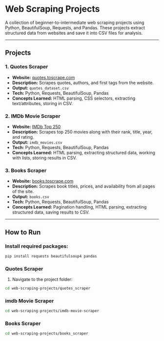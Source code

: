 # Web Scraping Projects

A collection of beginner-to-intermediate web scraping projects using Python, BeautifulSoup, Requests, and Pandas. These projects extract structured data from websites and save it into CSV files for analysis.

---

## Projects

### 1. Quotes Scraper
- **Website:** [quotes.toscrape.com](http://quotes.toscrape.com/)
- **Description:** Scrapes quotes, authors, and first tags from the website.  
- **Output:** `quotes_dataset.csv`  
- **Tech:** Python, Requests, BeautifulSoup, Pandas  
- **Concepts Learned:** HTML parsing, CSS selectors, extracting text/attributes, storing in CSV.

### 2. IMDb Movie Scraper
- **Website:** [IMDb Top 250](https://www.imdb.com/chart/top/)
- **Description:** Scrapes top 250 movies along with their rank, title, year, and rating.  
- **Output:** `imdb_movies.csv`  
- **Tech:** Python, Requests, BeautifulSoup, Pandas  
- **Concepts Learned:** HTML parsing, extracting structured data, working with lists, storing results in CSV.

### 3. Books Scraper
- **Website:** [books.toscrape.com](https://books.toscrape.com/)
- **Description:** Scrapes book titles, prices, and availability from all pages of the site.  
- **Output:** `books.csv`  
- **Tech:** Python, Requests, BeautifulSoup, Pandas  
- **Concepts Learned:** Pagination handling, HTML parsing, extracting structured data, saving results to CSV.

---

## How to Run

### Install required packages:
```bash
pip install requests beautifulsoup4 pandas
```

### Quotes Scraper
1. Navigate to the project folder:
```bash
cd web-scraping-projects/quotes_scraper
```

### imdb Movie Scraper
```bash
cd web-scraping-projects/imdb-movie-scraper
```

### Books Scraper
```bash
cd web-scraping-projects/books_scraper
```
